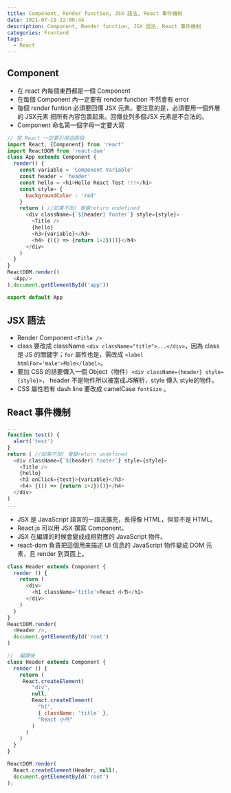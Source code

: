 ```yaml
---
title: Component, Render function, JSX 語法, React 事件機制
date: 2021-07-19 22:00:44
description: Component, Render function, JSX 語法, React 事件機制
categories: Frontend
tags:
  - React
---
```

## Component
* 在 react 內每個東西都是一個 Component
* 在每個 Component 內一定要有 render function 不然會有 error
* 每個 render funtion 必須要回傳 JSX 元素。要注意的是，必須要用一個外層的 JSX元素 把所有內容包裹起來。回傳並列多個JSX 元素是不合法的。
* Component 命名第一個字母一定要大寫

``` js 
// 寫 React 一定要引用這兩個
import React, {Component} from 'react'
import ReactDOM from 'react-dom'
class App extends Component {
  render() {
    const variable = 'Component Variable'
    const header = 'header'
    const hello = <h1>Hello React Test !!!</h1>
    const style= {
      backgroundColor : 'red'
    }
    return ( //如果不加( 會變return undefined
      <div className={`${header} footer`} style={style}>
        <Title />
        {hello}
        <h3>{variable}</h3>
        <h4> {(() => {return 1+2})()}</h4>
      </div>
    )
  }
}
ReactDOM.render((
  <App/>
),document.getElementById('app'))

export default App
```

## JSX 語法
* Render Component ` <Title /> `
* class 要改成 className `<div className="title">...</div>`，因為 class 是 JS 的關鍵字；`for` 屬性也是，需改成 `<label htmlFor='male'>Male</label>`。
* 要加 CSS 的話要傳入一個 Object（物件）`<div className={header} style={style}>`， header 不是物件所以被當成JS解析，style 傳入 style的物件。
* CSS 屬性若有 dash line 要改成 camelCase `fontSize` 。

## React 事件機制
``` js 
...
function test() {
  alert('test')
}
return ( //如果不加( 會變return undefined
  <div className={`${header} footer`} style={style}>
    <Title />
    {hello}
    <h3 onClick={test}>{variable}</h3>
    <h4> {(() => {return 1+2})()}</h4>
  </div>
)
...
```
* JSX 是 JavaScript 語言的一語法擴充，長得像 HTML，但並不是 HTML。
* React.js 可以用 JSX 撰寫 Component。
* JSX 在編譯的时候會變成成相對應的 JavaScript 物件。
* react-dom 負責把這個用来描述 UI 信息的 JavaScript 物件變成 DOM 元素，且 render 到頁面上。

``` js 
class Header extends Component {
  render () {
    return (
      <div>
        <h1 className='title'>React 小书</h1>
      </div>
    )
  }
}
ReactDOM.render(
  <Header />,
  document.getElementById('root')
)

//  編譯後
class Header extends Component {
  render () {
    return (
     React.createElement(
        "div",
        null,
        React.createElement(
          "h1",
          { className: 'title' },
          "React 小书"
        )
      )
    )
  }
}

ReactDOM.render(
  React.createElement(Header, null), 
  document.getElementById('root')
);
```